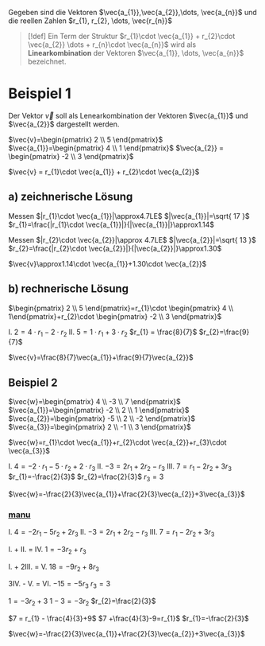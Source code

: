 Gegeben sind die Vektoren $\vec{a_{1}},\vec{a_{2}},\dots, \vec{a_{n}}$
und die reellen Zahlen $r_{1}, r_{2}, \dots, \vec{r_{n}}$

> [!def] Ein Term der Struktur 
> $r_{1}\cdot \vec{a_{1}} + r_{2}\cdot \vec{a_{2}} \dots + r_{n}\cdot \vec{a_{n}}$
> wird als **Linearkombination** der Vektoren $\vec{a_{1}}, \dots, \vec{a_{n}}$ bezeichnet.

# Beispiel 1
Der Vektor $\vec{v}$ soll als Lenearkombination der Vektoren $\vec{a_{1}}$ und $\vec{a_{2}}$ dargestellt werden.

$\vec{v}=\begin{pmatrix} 2 \\ 5 \end{pmatrix}$
$\vec{a_{1}}=\begin{pmatrix} 4 \\ 1 \end{pmatrix}$
$\vec{a_{2}} = \begin{pmatrix} -2 \\ 3 \end{pmatrix}$

$\vec{v} = r_{1}\cdot \vec{a_{1}} + r_{2}\cdot \vec{a_{2}}$

## a) zeichnerische Lösung

Messen
$|r_{1}\cdot \vec{a_{1}}|\approx4.7LE$
$|\vec{a_{1}}|=\sqrt{ 17 }$
$r_{1}=\frac{|r_{1}\cdot \vec{a_{1}}|}{|\vec{a_{1}}|}\approx1.14$

Messen
$|r_{2}\cdot \vec{a_{2}}|\approx 4.7LE$
$|\vec{a_{2}}|=\sqrt{ 13 }$
$r_{2}=\frac{|r_{2}\cdot \vec{a_{2}}|}{|\vec{a_{2}}|}\approx1.30$

$\vec{v}\approx1.14\cdot \vec{a_{1}}+1.30\cdot \vec{a_{2}}$

## b) rechnerische Lösung

$\begin{pmatrix} 2 \\ 5 \end{pmatrix}=r_{1}\cdot \begin{pmatrix} 4 \\ 1\end{pmatrix}+r_{2}\cdot \begin{pmatrix} -2 \\ 3 \end{pmatrix}$

 I.  $2 = 4\cdot r_{1}-2\cdot r_{2}$
 II. $5=1\cdot r_{1}+3\cdot r_{2}$
$r_{1} = \frac{8}{7}$
$r_{2}=\frac{9}{7}$

$\vec{v}=\frac{8}{7}\vec{a_{1}}+\frac{9}{7}\vec{a_{2}}$

## Beispiel 2
$\vec{w}=\begin{pmatrix} 4 \\ -3 \\ 7 \end{pmatrix}$
$\vec{a_{1}}=\begin{pmatrix} -2 \\ 2 \\ 1 \end{pmatrix}$
$\vec{a_{2}}=\begin{pmatrix} -5 \\ 2 \\ -2 \end{pmatrix}$
$\vec{a_{3}}=\begin{pmatrix} 2 \\ -1 \\ 3 \end{pmatrix}$

$\vec{w}=r_{1}\cdot \vec{a_{1}}+r_{2}\cdot \vec{a_{2}}+r_{3}\cdot \vec{a_{3}}$

 I.   $4 = -2\cdot r_{1}-5\cdot r_{2}+2\cdot r_{3}$
 II.  $-3=2r_{1}+2r_{2}-r_{3}$
 III. $7=r_{1}-2r_{2}+3r_{3}$
$r_{1}=-\frac{2}{3}$
$r_{2}=\frac{2}{3}$
$r_{3}=3$

$\vec{w}=-\frac{2}{3}\vec{a_{1}}+\frac{2}{3}\vec{a_{2}}+3\vec{a_{3}}$

### [manu](../../Abkürzungen#manu)

 I.   $4 = -2r_{1}-5r_{2}+2r_{3}$
 II.  $-3=2r_{1}+2r_{2}-r_{3}$
 III. $7=r_{1}-2r_{2}+3r_{3}$

I. + II. = IV.
$1=-3r_{2}+r_{3}$

I. + 2III. = V.
$18=-9r_{2}+8r_{3}$

3IV. - V. = VI.
$-15=-5r_{3}$
$r_{3} = 3$

$1=-3r_{2} + 3$
$1 - 3 = -3r_{2}$
$r_{2}=\frac{2}{3}$

$7 = r_{1} - \frac{4}{3}+9$
$7 +\frac{4}{3}-9=r_{1}$
$r_{1}=-\frac{2}{3}$

$\vec{w}=-\frac{2}{3}\vec{a_{1}}+\frac{2}{3}\vec{a_{2}}+3\vec{a_{3}}$
